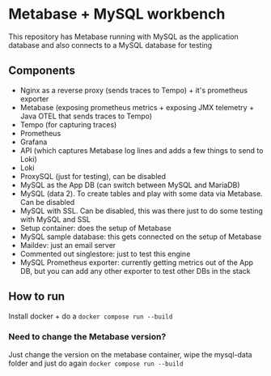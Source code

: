 # Metabase + MySQL workbench

This repository has Metabase running with MySQL as the application database and also connects to a MySQL database for testing

## Components

- Nginx as a reverse proxy (sends traces to Tempo) + it's prometheus exporter
- Metabase (exposing prometheus metrics + exposing JMX telemetry + Java OTEL that sends traces to Tempo)
- Tempo (for capturing traces)
- Prometheus
- Grafana
- API (which captures Metabase log lines and adds a few things to send to Loki)
- Loki
- ProxySQL (just for testing), can be disabled
- MySQL as the App DB (can switch between MySQL and MariaDB)
- MySQL (data 2). To create tables and play with some data via Metabase. Can be disabled
- MySQL with SSL. Can be disabled, this was there just to do some testing with MySQL and SSL
- Setup container: does the setup of Metabase
- MySQL sample database: this gets connected on the setup of Metabase
- Maildev: just an email server
- Commented out singlestore: just to test this engine
- MySQL Prometheus exporter: currently getting metrics out of the App DB, but you can add any other exporter to test other DBs in the stack

## How to run

Install docker + do a `docker compose run --build`

### Need to change the Metabase version?

Just change the version on the metabase container, wipe the mysql-data folder and just do again `docker compose run --build`

